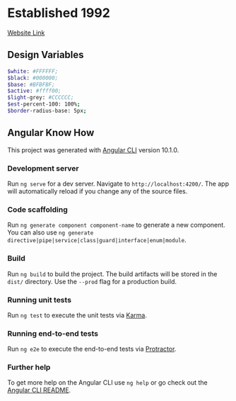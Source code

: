 # Established 1992

[Website Link](http://established1992.com/)

## Design Variables

```bash
$white: #FFFFFF;
$black: #000000;
$base: #BFBFBF;
$active: #ffff00;
$light-grey: #CCCCCC;
$est-percent-100: 100%;
$border-radius-base: 5px;
```


## Angular Know How

This project was generated with [Angular CLI](https://github.com/angular/angular-cli) version 10.1.0.

### Development server

Run `ng serve` for a dev server. Navigate to `http://localhost:4200/`. The app will automatically reload if you change any of the source files.

### Code scaffolding

Run `ng generate component component-name` to generate a new component. You can also use `ng generate directive|pipe|service|class|guard|interface|enum|module`.

### Build

Run `ng build` to build the project. The build artifacts will be stored in the `dist/` directory. Use the `--prod` flag for a production build.

### Running unit tests

Run `ng test` to execute the unit tests via [Karma](https://karma-runner.github.io).

### Running end-to-end tests

Run `ng e2e` to execute the end-to-end tests via [Protractor](http://www.protractortest.org/).

### Further help

To get more help on the Angular CLI use `ng help` or go check out the [Angular CLI README](https://github.com/angular/angular-cli/blob/master/README.md).
